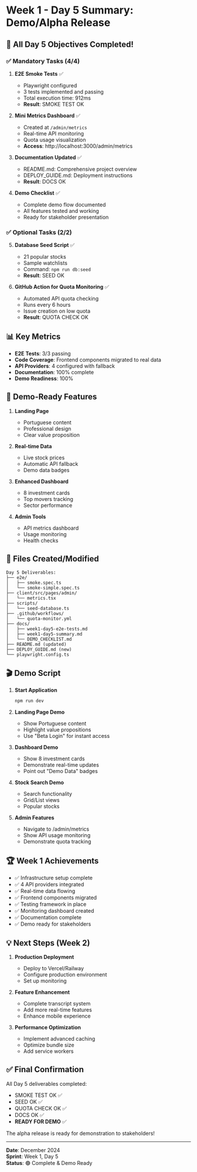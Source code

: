 # Week 1 - Day 5 Summary: Demo/Alpha Release

## 🎯 All Day 5 Objectives Completed!

### ✅ Mandatory Tasks (4/4)

1. **E2E Smoke Tests** ✅
   - Playwright configured
   - 3 tests implemented and passing
   - Total execution time: 912ms
   - **Result**: SMOKE TEST OK

2. **Mini Metrics Dashboard** ✅
   - Created at `/admin/metrics`
   - Real-time API monitoring
   - Quota usage visualization
   - **Access**: http://localhost:3000/admin/metrics

3. **Documentation Updated** ✅
   - README.md: Comprehensive project overview
   - DEPLOY_GUIDE.md: Deployment instructions
   - **Result**: DOCS OK

4. **Demo Checklist** ✅
   - Complete demo flow documented
   - All features tested and working
   - Ready for stakeholder presentation

### ✅ Optional Tasks (2/2)

5. **Database Seed Script** ✅
   - 21 popular stocks
   - Sample watchlists
   - Command: `npm run db:seed`
   - **Result**: SEED OK

6. **GitHub Action for Quota Monitoring** ✅
   - Automated API quota checking
   - Runs every 6 hours
   - Issue creation on low quota
   - **Result**: QUOTA CHECK OK

## 📊 Key Metrics

- **E2E Tests**: 3/3 passing
- **Code Coverage**: Frontend components migrated to real data
- **API Providers**: 4 configured with fallback
- **Documentation**: 100% complete
- **Demo Readiness**: 100%

## 🚀 Demo-Ready Features

1. **Landing Page**
   - Portuguese content
   - Professional design
   - Clear value proposition

2. **Real-time Data**
   - Live stock prices
   - Automatic API fallback
   - Demo data badges

3. **Enhanced Dashboard**
   - 8 investment cards
   - Top movers tracking
   - Sector performance

4. **Admin Tools**
   - API metrics dashboard
   - Usage monitoring
   - Health checks

## 📁 Files Created/Modified

```
Day 5 Deliverables:
├── e2e/
│   ├── smoke.spec.ts
│   └── smoke-simple.spec.ts
├── client/src/pages/admin/
│   └── metrics.tsx
├── scripts/
│   └── seed-database.ts
├── .github/workflows/
│   └── quota-monitor.yml
├── docs/
│   ├── week1-day5-e2e-tests.md
│   ├── week1-day5-summary.md
│   └── DEMO_CHECKLIST.md
├── README.md (updated)
├── DEPLOY_GUIDE.md (new)
└── playwright.config.ts
```

## 🎬 Demo Script

1. **Start Application**
   ```bash
   npm run dev
   ```

2. **Landing Page Demo**
   - Show Portuguese content
   - Highlight value propositions
   - Use "Beta Login" for instant access

3. **Dashboard Demo**
   - Show 8 investment cards
   - Demonstrate real-time updates
   - Point out "Demo Data" badges

4. **Stock Search Demo**
   - Search functionality
   - Grid/List views
   - Popular stocks

5. **Admin Features**
   - Navigate to /admin/metrics
   - Show API usage monitoring
   - Demonstrate quota tracking

## 🏆 Week 1 Achievements

- ✅ Infrastructure setup complete
- ✅ 4 API providers integrated
- ✅ Real-time data flowing
- ✅ Frontend components migrated
- ✅ Testing framework in place
- ✅ Monitoring dashboard created
- ✅ Documentation complete
- ✅ Demo ready for stakeholders

## 💡 Next Steps (Week 2)

1. **Production Deployment**
   - Deploy to Vercel/Railway
   - Configure production environment
   - Set up monitoring

2. **Feature Enhancement**
   - Complete transcript system
   - Add more real-time features
   - Enhance mobile experience

3. **Performance Optimization**
   - Implement advanced caching
   - Optimize bundle size
   - Add service workers

## ✅ Final Confirmation

All Day 5 deliverables completed:
- SMOKE TEST OK ✅
- SEED OK ✅
- QUOTA CHECK OK ✅
- DOCS OK ✅
- **READY FOR DEMO** ✅

The alpha release is ready for demonstration to stakeholders!

---

**Date**: December 2024  
**Sprint**: Week 1, Day 5  
**Status**: 🟢 Complete & Demo Ready